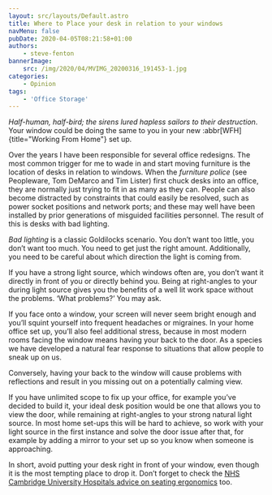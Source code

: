 ```yaml
---
layout: src/layouts/Default.astro
title: Where to Place your desk in relation to your windows
navMenu: false
pubDate: 2020-04-05T08:21:58+01:00
authors:
    - steve-fenton
bannerImage:
    src: /img/2020/04/MVIMG_20200316_191453-1.jpg
categories:
    - Opinion
tags:
    - 'Office Storage'
---
```


*Half-human, half-bird; the sirens lured hapless sailors to their destruction*. Your window could be doing the same to you in your new :abbr[WFH]{title="Working From Home"} set up.

Over the years I have been responsible for several office redesigns. The most common trigger for me to wade in and start moving furniture is the location of desks in relation to windows. When the *furniture police* (see Peopleware, Tom DeMarco and Tim Lister) first chuck desks into an office, they are normally just trying to fit in as many as they can. People can also become distracted by constraints that could easily be resolved, such as power socket positions and network ports; and these may well have been installed by prior generations of misguided facilities personnel. The result of this is desks with bad lighting.

*Bad lighting* is a classic Goldilocks scenario. You don’t want too little, you don’t want too much. You need to get just the right amount. Additionally, you need to be careful about which direction the light is coming from.

If you have a strong light source, which windows often are, you don’t want it directly in front of you or directly behind you. Being at right-angles to your during light source gives you the benefits of a well lit work space without the problems. ‘What problems?’ You may ask.

If you face onto a window, your screen will never seem bright enough and you’ll squint yourself into frequent headaches or migraines. In your home office set up, you’ll also feel additional stress, because in most modern rooms facing the window means having your back to the door. As a species we have developed a natural fear response to situations that allow people to sneak up on us.

Conversely, having your back to the window will cause problems with reflections and result in you missing out on a potentially calming view.

If you have unlimited scope to fix up your office, for example you’ve decided to build it, your ideal desk position would be one that allows you to view the door, while remaining at right-angles to your strong natural light source. In most home set-ups this will be hard to achieve, so work with your light source in the first instance and solve the door issue after that, for example by adding a mirror to your set up so you know when someone is approaching.

In short, avoid putting your desk right in front of your window, even though it is the most tempting place to drop it. Don’t forget to check the [NHS Cambridge University Hospitals advice on seating ergonomics](https://www.cuh.nhs.uk/patient-information/seating-and-ergonomics/) too.